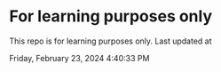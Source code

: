 # For learning purposes only
This repo is for learning purposes only.
Last updated at

Friday, February 23, 2024 4:40:33 PM

